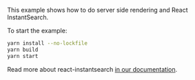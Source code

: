 This example shows how to do server side rendering and React InstantSearch.

To start the example:

```sh
yarn install --no-lockfile
yarn build
yarn start
```

Read more about react-instantsearch [in our documentation](https://community.algolia.com/react-instantsearch/).
